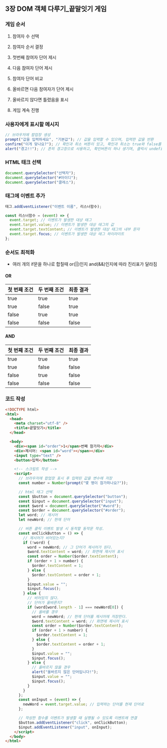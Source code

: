 ## 3장 DOM 객체 다루기\_끝말잇기 게임

### 게임 순서

1. 참여자 수 선택

2. 참여자 순서 결정

3. 첫번째 참여자 단어 제시

4. 다음 참여자 단어 제시

5. 참여자 단어 비교

6. 올바르면 다음 참여자가 단어 제시

7. 올바르지 않다면 틀렸음을 표시

8. 게임 계속 진행
   ​

### 사용자에게 표시할 메시지

```js
// 브라우저에 팝업창 생성
prompt("값을 입력하세요", "기본값"); // 값을 입력할 수 있으며, 입력한 값을 반환
confirm("이게 맞나요?"); // 확인과 취소 버튼이 있고, 확인과 취소는 true와 false를 반환
alert("경고!!"); // 흔히 경고창으로 사용하고, 확인버튼이 하나 생기며, 클릭시 undefined를 반환
```

### HTML 태크 선택

```js
document.querySelector("선택자");
document.querySelector("#아이디");
document.querySelector("클레스");
```

### 태그에 이벤트 추가

```js
태그.addEventListener("이벤트 이름", 리스너함수);

const 리스너함수 = (event) => {
  event.target; // 이벤트가 발생한 대상 태그
  event.target.value; // 이벤트가 발생한 대상 태그의 값
  event.target.textContent; // 이벤트가 발생한 대상 태그의 내부 문자
  event.target.focus; // 이벤트가 발생한 대상 태그 하이라이트
};
```

### 순서도 최적화

- 여러 개의 if문을 하나로 합칠때 or(||)인지 and(&&)인지에 따라 진리표가 달라짐

#### OR

| 첫 번째 조건 | 두 번째 조건 | 최종 결과 |
| ------------ | ------------ | --------- |
| true         | true         | true      |
| true         | false        | true      |
| false        | true         | true      |
| false        | false        | false     |

#### AND

| 첫 번째 조건 | 두 번째 조건 | 최종 결과 |
| ------------ | ------------ | --------- |
| true         | true         | true      |
| true         | false        | false     |
| false        | true         | false     |
| false        | false        | false     |

### 코드 작성

```html
<!DOCTYPE html>
<html>
  <head>
    <meta charset="utf-8" />
    <title>끝말잇기</title>
  </head>

  <body>
    <div><span id="order">1</span>번째 참가자</div>
    <div>제시어: <span id="word"></span></div>
    <input type="text" />
    <button>입력</button>

    <!-- 스크립트 작성 -->
    <script>
      // 브라우저에 팝업창 표시 후 입력된 값을 변수에 저장
      const number = Number(prompt("몇 명이 참가하나요?"));

      // html 태그 선택
      const $button = document.querySelector("button");
      const $input = document.querySelector("input");
      const $word = document.querySelector("#word");
      const $order = document.querySelector("#order");
      let word; // 제시어
      let newWord; // 현재 단어

      // 버튼 클릭 이벤트 발생 시 동작할 동작문 작성.
      const onClickButton = () => {
        // 제시어가 비어있는지?
        if (!word) {
          word = newWord; // 그 단어가 제시어가 된다.
          $word.textContent = word; // 화면에 제시어 표시
          const order = Number($order.textContent);
          if (order + 1 > number) {
            $order.textContent = 1;
          } else {
            $order.textContent = order + 1;
          }
          $input.value = "";
          $input.focus();
        } else {
          // 비어있지 않다.
          // 단어가 올바른지?
          if (word[word.length - 1] === newWord[0]) {
            // 올바를 경우
            word = newWord; // 현재 단어를 제시어에 저장한다.
            $word.textContent = word; // 화면에 제시어 표시
            const order = Number($order.textContent);
            if (order + 1 > number) {
              $order.textContent = 1;
            } else {
              $order.textContent = order + 1;
            }
            $input.value = "";
            $input.focus();
          } else {
            // 올바르지 않을 경우
            alert("올바르지 않은 단어입니다!");
            $input.value = "";
            $input.focus();
          }
        }
      };
      const onInput = (event) => {
        newWord = event.target.value; // 입력하는 단어를 현재 단어로
      };

      // 작성한 함수를 이벤트가 발생할 때 실행될 수 있도록 이벤트에 연결
      $button.addEventListener("click", onClickButton);
      $input.addEventListener("input", onInput);
    </script>
  </body>
</html>
```
